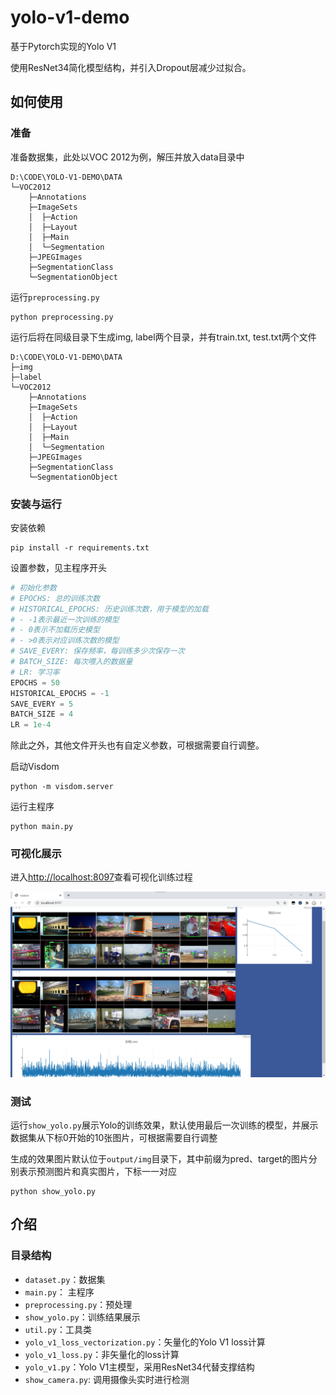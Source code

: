 # yolo-v1-demo

基于Pytorch实现的Yolo V1

使用ResNet34简化模型结构，并引入Dropout层减少过拟合。

## 如何使用

### 准备

准备数据集，此处以VOC 2012为例，解压并放入data目录中

```
D:\CODE\YOLO-V1-DEMO\DATA
└─VOC2012
    ├─Annotations
    ├─ImageSets
    │  ├─Action
    │  ├─Layout
    │  ├─Main
    │  └─Segmentation
    ├─JPEGImages
    ├─SegmentationClass
    └─SegmentationObject
```

运行`preprocessing.py`

```shell
python preprocessing.py
```

运行后将在同级目录下生成img, label两个目录，并有train.txt, test.txt两个文件

```
D:\CODE\YOLO-V1-DEMO\DATA
├─img
├─label
└─VOC2012
    ├─Annotations
    ├─ImageSets
    │  ├─Action
    │  ├─Layout
    │  ├─Main
    │  └─Segmentation
    ├─JPEGImages
    ├─SegmentationClass
    └─SegmentationObject
```

### 安装与运行

安装依赖

```shell
pip install -r requirements.txt
```

设置参数，见主程序开头

```python
# 初始化参数
# EPOCHS: 总的训练次数
# HISTORICAL_EPOCHS: 历史训练次数，用于模型的加载
# - -1表示最近一次训练的模型
# - 0表示不加载历史模型
# - >0表示对应训练次数的模型
# SAVE_EVERY: 保存频率，每训练多少次保存一次
# BATCH_SIZE: 每次喂入的数据量
# LR: 学习率
EPOCHS = 50
HISTORICAL_EPOCHS = -1
SAVE_EVERY = 5
BATCH_SIZE = 4
LR = 1e-4
```

除此之外，其他文件开头也有自定义参数，可根据需要自行调整。

启动Visdom

```shell
python -m visdom.server
```

运行主程序

```shell
python main.py
```

### 可视化展示

进入[http://localhost:8097](http://localhost:8097)查看可视化训练过程

![](example/可视化.png)

### 测试

运行`show_yolo.py`展示Yolo的训练效果，默认使用最后一次训练的模型，并展示数据集从下标0开始的10张图片，可根据需要自行调整

生成的效果图片默认位于`output/img`目录下，其中前缀为pred、target的图片分别表示预测图片和真实图片，下标一一对应

```shell
python show_yolo.py
```

## 介绍

### 目录结构

- `dataset.py`：数据集
- `main.py`： 主程序
- `preprocessing.py`：预处理
- `show_yolo.py`：训练结果展示
- `util.py`：工具类
- `yolo_v1_loss_vectorization.py`：矢量化的Yolo V1 loss计算
- `yolo_v1_loss.py`：非矢量化的loss计算
- `yolo_v1.py`：Yolo V1主模型，采用ResNet34代替支撑结构
- `show_camera.py`: 调用摄像头实时进行检测